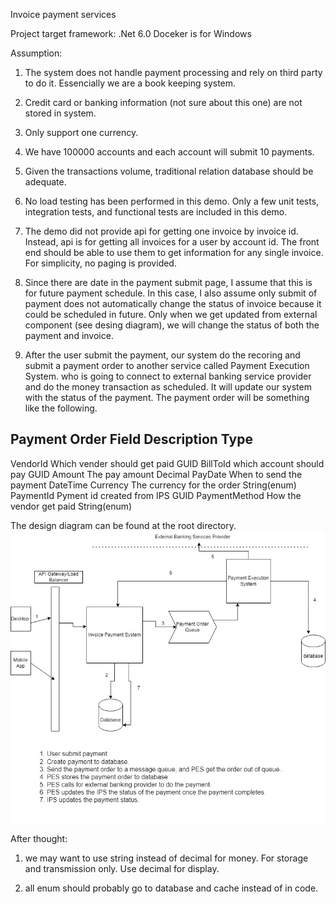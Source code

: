 Invoice payment services

Project target framework: .Net 6.0
Doceker is for Windows
 
Assumption:
1. The system does not handle payment processing and rely on third party to do it. Essencially we are a book keeping system.

2. Credit card or banking information (not sure about this one) are not stored in system.

3. Only support one currency.

4. We have 100000 accounts and each account will submit 10 payments.

5. Given the transactions volume, traditional relation database should be adequate.

6. No load testing has been performed in this demo. Only a few unit tests, integration tests, and functional tests are included in this demo.

7. The demo did not provide api for getting one invoice by invoice id. Instead, api is for getting all invoices for a user by account id. 
	The front end should be able to use them to get information for any single invoice. For simplicity, no paging is provided.

8. Since there are date in the payment submit page, I assume that this is for future payment schedule. In this case, I also assume 
	only submit of payment does not automatically change the status of invoice because it could be scheduled in future. Only when we 
	get updated from external component (see desing diagram), we will change the status of both the payment and invoice.

9. After the user submit the payment, our system do the recoring and submit a payment order to another service called Payment Execution System.
	who is going to connect to external banking service provider and do the money transaction as scheduled. It will update our system
	with the status of the payment. The payment order will be something like the following.

Payment Order
Field			Description	                    Type
--------------------------------------------------------
VendorId		Which vender should get paid	GUID
BillToId		which account should pay        GUID
Amount			The pay amount	                Decimal
PayDate			When to send the payment	    DateTime
Currency		The currency for the order	    String(enum)
PaymentId		Pyment id created from IPS	    GUID
PaymentMethod	How the vendor get paid			String(enum)


The design diagram can be found at the root directory.
![design](../Bill_Payment_Service_Design.jpg)


After thought:
1. we may want to use string instead of decimal for money. For storage and transmission only. Use decimal for display.

2. all enum should probably go to database and cache instead of in code.
